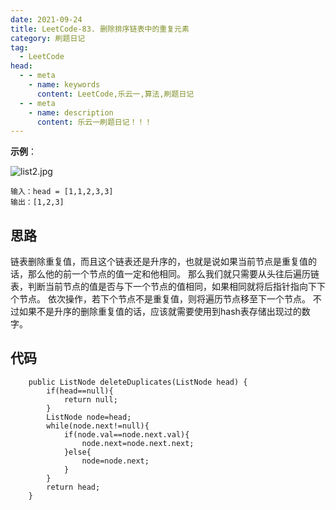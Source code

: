 ```yaml
---
date: 2021-09-24
title: LeetCode-83. 删除排序链表中的重复元素
category: 刷题日记
tag:
  - LeetCode
head:
  - - meta
    - name: keywords
      content: LeetCode,乐云一,算法,刷题日记
  - - meta
    - name: description
      content: 乐云一刷题日记！！！
---
```

**示例**：

![list2.jpg](https://leyunone-img.oss-cn-hangzhou.aliyuncs.com/image/2021-09-24/list2.jpg)

```
输入：head = [1,1,2,3,3]
输出：[1,2,3]
```
## 思路
链表删除重复值，而且这个链表还是升序的，也就是说如果当前节点是重复值的话，那么他的前一个节点的值一定和他相同。
那么我们就只需要从头往后遍历链表，判断当前节点的值是否与下一个节点的值相同，如果相同就将后指针指向下下个节点。
依次操作，若下个节点不是重复值，则将遍历节点移至下一个节点。
不过如果不是升序的删除重复值的话，应该就需要使用到hash表存储出现过的数字。
## 代码
```
    public ListNode deleteDuplicates(ListNode head) {
        if(head==null){
            return null;
        }
        ListNode node=head;
        while(node.next!=null){
            if(node.val==node.next.val){
                node.next=node.next.next;
            }else{
                node=node.next;
            }
        }
        return head;
    }
```
